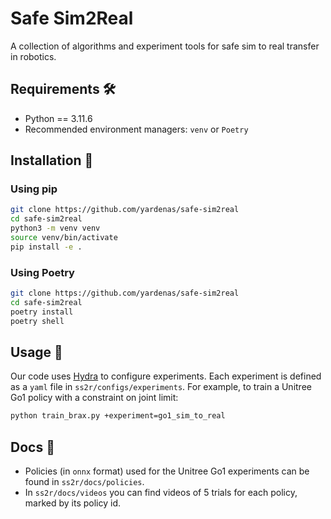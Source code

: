 # Safe Sim2Real
A collection of algorithms and experiment tools for safe sim to real transfer in robotics.

## Requirements 🛠

- Python == 3.11.6
- Recommended environment managers: `venv` or `Poetry`

## Installation 🧩

### Using pip

```bash
git clone https://github.com/yardenas/safe-sim2real
cd safe-sim2real
python3 -m venv venv
source venv/bin/activate
pip install -e .
````

### Using Poetry

```bash
git clone https://github.com/yardenas/safe-sim2real
cd safe-sim2real
poetry install
poetry shell
```

## Usage 🧪

Our code uses [Hydra](https://hydra.cc/) to configure experiments. Each experiment is defined as a `yaml` file in `ss2r/configs/experiments`. For example, to train a Unitree Go1 policy with a constraint on joint limit:

```bash
python train_brax.py +experiment=go1_sim_to_real
```
## Docs 📖
* Policies (in `onnx` format) used for the Unitree Go1 experiments can be found in `ss2r/docs/policies`.
* In `ss2r/docs/videos` you can find videos of 5 trials for each policy, marked by its policy id.


<!-- ## Citation 🔗

If you find our repository useful in your work, please consider citing:

```bibtex
``` -->

<!-- ## Learn More 🔍

* **Project Webpage**: 
* **Paper**:
* **Contact**: 

